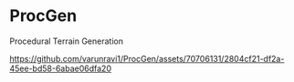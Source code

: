 # ProcGen
Procedural Terrain Generation



https://github.com/varunravi1/ProcGen/assets/70706131/2804cf21-df2a-45ee-bd58-6abae06dfa20



